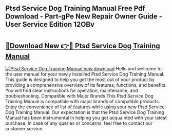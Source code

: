 ## Ptsd Service Dog Training Manual Free Pdf Download - Part-gPe New Repair Owner Guide - User Service Edition 12OBv

# <h2><a href="http://bc26963.oget.top/?id=Ptsd+Service+Dog+Training+Manual">🔗Download New 👉🔴 Ptsd Service Dog Training Manual</a></h2>

[![Ptsd Service Dog Training Manual new download](https://i.imgur.com/5g1atiW.png)](http://bc26963.oget.top/?id=Ptsd+Service+Dog+Training+Manual)
Hello and welcome to the user manual for your newly installed Ptsd Service Dog Training Manual. This guide is designed to help you get the most out of your product by providing a comprehensive overview of its features, functions, and benefits. You will find clear instructions for operation, maintenance, and troubleshooting. Compatible with Major Brands This Ptsd Service Dog Training Manual is compatible with major brands of compatible products. Enjoy the convenience of list of features while using your new Ptsd Service Dog Training Manual. Our expectation is that the Ptsd Service Dog Training Manual has been instrumental in helping you get acquainted with your latest purchase. In case of any queries or concerns, feel free to contact our customer service.
